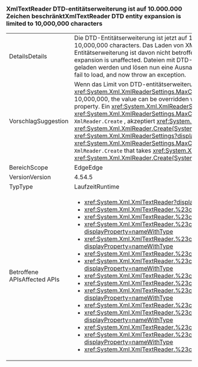 ### <a name="xmltextreader-dtd-entity-expansion-is-limited-to-10000000-characters"></a><span data-ttu-id="c326f-101">XmlTextReader DTD-entitätserweiterung ist auf 10.000.000 Zeichen beschränkt</span><span class="sxs-lookup"><span data-stu-id="c326f-101">XmlTextReader DTD entity expansion is limited to 10,000,000 characters</span></span>

|   |   |
|---|---|
|<span data-ttu-id="c326f-102">Details</span><span class="sxs-lookup"><span data-stu-id="c326f-102">Details</span></span>|<span data-ttu-id="c326f-103">Die DTD-Entitätserweiterung ist jetzt auf 10.000.000 Zeichen beschränkt.</span><span class="sxs-lookup"><span data-stu-id="c326f-103">DTD entity expansion is now limited to 10,000,000 characters.</span></span> <span data-ttu-id="c326f-104">Das Laden von XML-Dateien ohne DTD-Entitätserweiterung oder mit eingeschränkter DTD-Entitätserweiterung ist davon nicht betroffen.</span><span class="sxs-lookup"><span data-stu-id="c326f-104">Loading XML files without DTD entity expansion or with limited DTD entity expansion is unaffected.</span></span> <span data-ttu-id="c326f-105">Dateien mit DTD-Entitäten, die auf mehr als 10.000.000 Zeichen erweitert werden, können nicht geladen werden und lösen nun eine Ausnahme aus.</span><span class="sxs-lookup"><span data-stu-id="c326f-105">Files with DTD entities that expand to more than 10,000,000 characters fail to load, and now throw an exception.</span></span>|
|<span data-ttu-id="c326f-106">Vorschlag</span><span class="sxs-lookup"><span data-stu-id="c326f-106">Suggestion</span></span>|<span data-ttu-id="c326f-107">Wenn das Limit von DTD-entitätserweiterung 10.000.000 zu niedrig ist, kann der Wert überschrieben werden, mit der <xref:System.Xml.XmlReaderSettings.MaxCharactersFromEntities> Eigenschaft.</span><span class="sxs-lookup"><span data-stu-id="c326f-107">If the limit of DTD entity expansion is too low 10,000,000, the value can be overridden with the <xref:System.Xml.XmlReaderSettings.MaxCharactersFromEntities> property.</span></span> <span data-ttu-id="c326f-108">Ein <xref:System.Xml.XmlReaderSettings?displayProperty=name> mit dem richtigen <xref:System.Xml.XmlReaderSettings.MaxCharactersFromEntities?displayProperty=name> Wert übergeben werden kann, um <code>XmlReader.Create</code> , akzeptiert <xref:System.Xml.XmlReaderSettings?displayProperty=name> (d. h. <xref:System.Xml.XmlReader.Create(System.String,System.Xml.XmlReaderSettings)>)</span><span class="sxs-lookup"><span data-stu-id="c326f-108">An <xref:System.Xml.XmlReaderSettings?displayProperty=name> with the proper <xref:System.Xml.XmlReaderSettings.MaxCharactersFromEntities?displayProperty=name> value can be passed to <code>XmlReader.Create</code> that takes <xref:System.Xml.XmlReaderSettings?displayProperty=name> (ie. <xref:System.Xml.XmlReader.Create(System.String,System.Xml.XmlReaderSettings)>)</span></span>|
|<span data-ttu-id="c326f-109">Bereich</span><span class="sxs-lookup"><span data-stu-id="c326f-109">Scope</span></span>|<span data-ttu-id="c326f-110">Edge</span><span class="sxs-lookup"><span data-stu-id="c326f-110">Edge</span></span>|
|<span data-ttu-id="c326f-111">Version</span><span class="sxs-lookup"><span data-stu-id="c326f-111">Version</span></span>|<span data-ttu-id="c326f-112">4.5</span><span class="sxs-lookup"><span data-stu-id="c326f-112">4.5</span></span>|
|<span data-ttu-id="c326f-113">Typ</span><span class="sxs-lookup"><span data-stu-id="c326f-113">Type</span></span>|<span data-ttu-id="c326f-114">Laufzeit</span><span class="sxs-lookup"><span data-stu-id="c326f-114">Runtime</span></span>|
|<span data-ttu-id="c326f-115">Betroffene APIs</span><span class="sxs-lookup"><span data-stu-id="c326f-115">Affected APIs</span></span>|<ul><li><xref:System.Xml.XmlTextReader?displayProperty=nameWithType></li><li><xref:System.Xml.XmlTextReader.%23ctor?displayProperty=nameWithType></li><li><xref:System.Xml.XmlTextReader.%23ctor(System.IO.Stream)?displayProperty=nameWithType></li><li><xref:System.Xml.XmlTextReader.%23ctor(System.IO.Stream,System.Xml.XmlNameTable)?displayProperty=nameWithType></li><li><xref:System.Xml.XmlTextReader.%23ctor(System.IO.Stream,System.Xml.XmlNodeType,System.Xml.XmlParserContext)?displayProperty=nameWithType></li><li><xref:System.Xml.XmlTextReader.%23ctor(System.IO.TextReader)?displayProperty=nameWithType></li><li><xref:System.Xml.XmlTextReader.%23ctor(System.IO.TextReader,System.Xml.XmlNameTable)?displayProperty=nameWithType></li><li><xref:System.Xml.XmlTextReader.%23ctor(System.String)?displayProperty=nameWithType></li><li><xref:System.Xml.XmlTextReader.%23ctor(System.String,System.IO.Stream)?displayProperty=nameWithType></li><li><xref:System.Xml.XmlTextReader.%23ctor(System.String,System.IO.Stream,System.Xml.XmlNameTable)?displayProperty=nameWithType></li><li><xref:System.Xml.XmlTextReader.%23ctor(System.String,System.IO.TextReader)?displayProperty=nameWithType></li><li><xref:System.Xml.XmlTextReader.%23ctor(System.String,System.IO.TextReader,System.Xml.XmlNameTable)?displayProperty=nameWithType></li><li><xref:System.Xml.XmlTextReader.%23ctor(System.String,System.Xml.XmlNameTable)?displayProperty=nameWithType></li><li><xref:System.Xml.XmlTextReader.%23ctor(System.String,System.Xml.XmlNodeType,System.Xml.XmlParserContext)?displayProperty=nameWithType></li><li><xref:System.Xml.XmlTextReader.%23ctor(System.Xml.XmlNameTable)?displayProperty=nameWithType></li></ul>|

